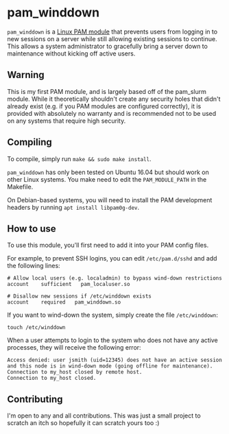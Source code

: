 # pam_winddown
`pam_winddown` is a [Linux PAM module](https://en.wikipedia.org/wiki/Linux_PAM) that prevents users from logging in to new sessions on a server while still allowing existing sessions to continue. This allows a system administrator to gracefully bring a server down to maintenance without kicking off active users. 

## Warning

This is my first PAM module, and is largely based off of the pam_slurm module.
While it theoretically shouldn't create any security holes that didn't already 
exist (e.g. if you PAM modules are configured correctly), it is provided with 
absolutely no warranty and is recommended not to be used on any systems that
require high security.

## Compiling

To compile, simply run `make && sudo make install`.

`pam_winddown` has only been tested on Ubuntu 16.04 but should work on other
Linux systems. You make need to edit the `PAM_MODULE_PATH` in the Makefile.

On Debian-based systems, you will need to install the PAM development headers by
running `apt install libpam0g-dev`.

## How to use

To use this module, you'll first need to add it into your PAM config files. 

For example, to prevent SSH logins, you can edit `/etc/pam.d/sshd` and add the
following lines:

```
# Allow local users (e.g. localadmin) to bypass wind-down restrictions
account    sufficient   pam_localuser.so

# Disallow new sessions if /etc/winddown exists
account    required   pam_winddown.so
```

If you want to wind-down the system, simply create the file `/etc/winddown`:

```touch /etc/winddown```

When a user attempts to login to the system who does not have any active
processes, they will receive the following error:

```
Access denied: user jsmith (uid=12345) does not have an active session and this node is in wind-down mode (going offline for maintenance).
Connection to my_host closed by remote host.
Connection to my_host closed.
```

## Contributing

I'm open to any and all contributions. This was just a small project to scratch
an itch so hopefully it can scratch yours too :)


